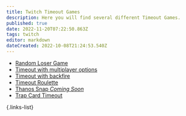 ```yaml
---
title: Twitch Timeout Games
description: Here you will find several different Timeout Games.
published: true
date: 2022-11-20T07:22:50.863Z
tags: twitch
editor: markdown
dateCreated: 2022-10-08T21:24:53.540Z
---
```


- [Random Loser Game](/extensions/random-loser-game)
- [Timeout with multiplayer options](/extensions/timeout-roulette-multiplayer)
- [Timeout with backfire](/extensions/timeout-user-reward)
- [Timeout Roulette](/extensions/timeout-roulette)
- [Thanos Snap *Coming Soon*]()
- [Trap Card Timeout](/extensions/trap-card)

{.links-list}
